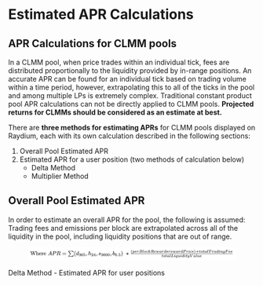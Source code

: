 # Estimated APR Calculations

## **APR Calculations for CLMM pools**

In a CLMM pool, when price trades within an individual tick, fees are distributed proportionally to the liquidity provided by in-range positions. An accurate APR can be found for an individual tick based on trading volume within a time period, however, extrapolating this to all of the ticks in the pool and among multiple LPs is extremely complex. Traditional constant product pool APR calculations can not be directly applied to CLMM pools. **Projected returns for CLMMs should be considered as an estimate at best.**

There are **three methods for estimating APRs** for CLMM pools displayed on Raydium, each with its own calculation described in the following sections:

1. Overall Pool Estimated APR
2. Estimated APR for a user position (two methods of calculation below)
   * Delta Method
   * Multiplier Method

## Overall Pool Estimated APR <a href="#overall-pool-estimated-apr" id="overall-pool-estimated-apr"></a>

In order to estimate an overall APR for the pool, the following is assumed: Trading fees and emissions per block are extrapolated across all of the liquidity in the pool, including liquidity positions that are out of range.

<figure><img src="../../.gitbook/assets/image.png" alt=""><figcaption></figcaption></figure>

Delta Method - Estimated APR for user positions


